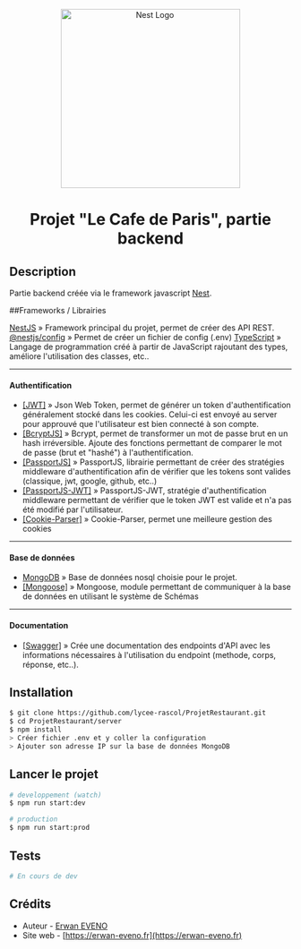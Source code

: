 <p align="center">
  <a href="http://nestjs.com/" target="blank"><img src="https://nestjs.com/img/logo_text.svg" width="320" alt="Nest Logo" /></a>
</p>

<h1 style="text-align: center">Projet "Le Cafe de Paris", partie backend</h1>

## Description

Partie backend créée via le framework javascript [Nest](https://github.com/nestjs/nest).

##Frameworks / Librairies

[NestJS](https://github.com/nestjs/nest) » Framework principal du projet, permet de créer des API REST.<br>
[@nestjs/config](https://docs.nestjs.com/techniques/configuration) » Permet de créer un fichier de config (.env)
[TypeScript](https://www.typescriptlang.org/docs/) » Langage de programmation créé à partir de JavaScript rajoutant des types, améliore l'utilisation des classes, etc..
<hr>
<h4>Authentification</h4>
<ul>
    <li> <a href="https://jwt.io/">[JWT]</a>  » Json Web Token, permet de générer un token d'authentification généralement stocké dans les cookies. Celui-ci est envoyé au server pour approuvé que l'utilisateur est bien connecté à son compte.</li>
    <li> <a href="https://www.npmjs.com/package/bcryptjs">[BcryptJS]</a>  » Bcrypt, permet de transformer un mot de passe brut en un hash irréversible. Ajoute des fonctions permettant de comparer le mot de passe (brut et "hashé") à l'authentification.</li>
    <li> <a href="https://www.passportjs.org/">[PassportJS]</a>  » PassportJS, librairie permettant de créer des stratégies middleware d'authentification afin de vérifier que les tokens sont valides (classique, jwt, google, github, etc..)</li>
    <li> <a href="https://www.passportjs.org/packages/passport-jwt/">[PassportJS-JWT]</a>  » PassportJS-JWT, stratégie d'authentification middleware permettant de vérifier que le token JWT est valide et n'a pas été modifié par l'utilisateur.</li>
    <li> <a href="https://www.npmjs.com/package/cookie-parser">[Cookie-Parser]</a>  » Cookie-Parser, permet une meilleure gestion des cookies</li>
</ul>
<hr />
<h4>Base de données</h4>
<ul>
    <li> <a href="https://www.mongodb.com/">MongoDB</a> » Base de données nosql choisie pour le projet. </li>
    <li> <a href="https://mongoosejs.com/docs/guide.html">[Mongoose]</a> » Mongoose, module permettant de communiquer à la base de données en utilisant le système de Schémas </li>
</ul>
<hr />
<h4>Documentation</h4>
<ul>
    <li><a href="https://swagger.io/">[Swagger]</a> » Crée une documentation des endpoints d'API avec les informations nécessaires à l'utilisation du endpoint (methode, corps, réponse, etc..).
    </li>
</ul>

## Installation

```bash
$ git clone https://github.com/lycee-rascol/ProjetRestaurant.git
$ cd ProjetRestaurant/server
$ npm install
> Créer fichier .env et y coller la configuration
> Ajouter son adresse IP sur la base de données MongoDB
```

## Lancer le projet

```bash
# developpement (watch)
$ npm run start:dev

# production
$ npm run start:prod
```

## Tests

```bash
# En cours de dev
```

## Crédits

- Auteur - [Erwan EVENO](https://erwan-eveno.fr)
- Site web - [https://erwan-eveno.fr](https://erwan-eveno.fr)
